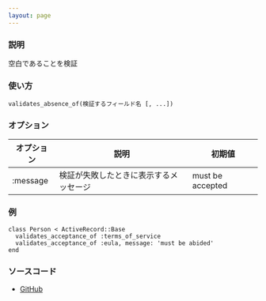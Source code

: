 ```yaml
---
layout: page
---
```

### 説明
空白であることを検証

### 使い方
    validates_absence_of(検証するフィールド名 [, ...])

### オプション

オプション    | 説明                  | 初期値
-------- | ------------------- | ----------------
:message | 検証が失敗したときに表示するメッセージ | must be accepted

### 例
    class Person < ActiveRecord::Base
      validates_acceptance_of :terms_of_service
      validates_acceptance_of :eula, message: 'must be abided'
    end

### ソースコード
* [GitHub](https://github.com/rails/rails/blob/0df1f914104073b70f8d8976d0d5adc3b2a1e44e/activemodel/lib/active_model/validations/absence.rb#L26)
